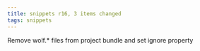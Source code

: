 ```yaml
---
title: snippets r16, 3 items changed
tags: snippets
---
```


Remove wolf.\* files from project bundle and set ignore property

